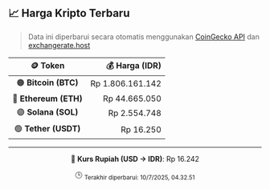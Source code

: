 

<!-- HARGA_KRIPTO -->
## 📈 Harga Kripto Terbaru

> Data ini diperbarui secara otomatis menggunakan [CoinGecko API](https://www.coingecko.com/) dan [exchangerate.host](https://exchangerate.host/)

<div align="center">

| 🪙 Token | 💰 Harga (IDR) |
|:------:|---------------:|
| 🟠 **Bitcoin (BTC)**   | Rp 1.806.161.142 |
| 🔵 **Ethereum (ETH)**  | Rp 44.665.050 |
| 🟣 **Solana (SOL)**    | Rp 2.554.748 |
| 🟢 **Tether (USDT)**   | Rp 16.250 |

---

💱 **Kurs Rupiah (USD → IDR)**: Rp 16.242

🕒 <sub>Terakhir diperbarui: 10/7/2025, 04.32.51</sub>

</div>
<!-- /HARGA_KRIPTO -->